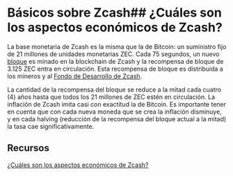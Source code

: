 # Básicos sobre Zcash## ¿Cuáles son los aspectos económicos de Zcash?

La base monetaria de Zcash es la misma que la de Bitcoin: un suministro fijo de 21 millones de unidades monetarias ZEC. Cada 75 segundos, un nuevo [bloque](https://zcash.readthedocs.io/en/latest/rtd_pages/glossary.html#:~:text=Block,mempool%20in%20an%20unconfirmed%20state.) es minado en la blockchain de Zcash y la recompensa de bloque de 3.125 ZEC entra en circulación. Esta recompensa de bloque es distribuida a los mineros y al [Fondo de Desarrollo de Zcash](https://zips.z.cash/zip-1014).

La cantidad de la recompensa del bloque se reduce a la mitad cada cuatro (4) años hasta que todos los 21 millones de ZEC estén en circulación. La inflación de Zcash imita casi con exactitud la de Bitcoin. Es importante tener en cuenta que con cada nueva moneda que se crea la inflación disminuye, y en cada halving (reducción de la recompensa del bloque actual a la mitad) la tasa cae significativamente.

## Recursos

[¿Cuáles son los aspectos económicos de Zcash?](https://z.cash/support/faq/#:~:text=Zcash's%20monetary%20base%20is%20the,3.125%20ZEC%20comes%20into%20circulation.)

